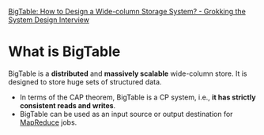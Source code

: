 [BigTable: How to Design a Wide-column Storage System? - Grokking the System Design Interview ](https://www.educative.io/courses/grokking-adv-system-design-intvw/mEG04BK3M79)

# What is BigTable
BigTable is a **distributed** and **massively scalable** wide-column store. It is designed to store huge sets of structured data.
 -	In terms of the CAP theorem, BigTable is a CP system, i.e., **it has strictly consistent reads and writes**.
 -	BigTable can be used as an input source or output destination for [MapReduce](https://hadoop.apache.org/docs/r1.2.1/mapred_tutorial.html) jobs.
<!--stackedit_data:
eyJoaXN0b3J5IjpbLTE2ODIwOTg3NSwtMjA4ODc0NjYxMl19
-->